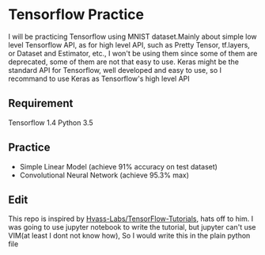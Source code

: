 # Tensorflow Practice

I will be practicing Tensorflow using MNIST dataset.Mainly about simple low level Tensorflow 
API, as for high level API, such as Pretty Tensor, tf.layers, or Dataset and Estimator, etc., I
won't be using them since some of them are deprecated, some of them are not that easy to use.
Keras might be the standard API for Tensorflow, well developed and easy to use, so I recommand
to use Keras as Tensorflow's high level API

## Requirement

Tensorflow 1.4
Python 3.5

## Practice

- Simple Linear Model (achieve 91% accuracy on test dataset)
- Convolutional Neural Network (achieve 95.3% max)


## Edit
This repo is inspired by [Hvass-Labs/TensorFlow-Tutorials](https://github.com/Hvass-Labs/TensorFlow-Tutorials), hats off to him.
I was going to use jupyter notebook to write the tutorial, but jupyter can't use VIM(at least I
dont not know how), So I would write this in the plain python file